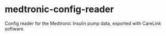 # medtronic-config-reader
Config reader for the Medtronic Insulin pump data, exported with CareLink software.
